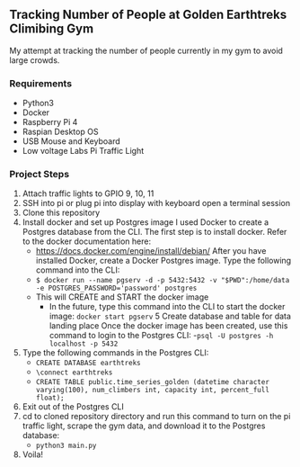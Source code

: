 ## Tracking Number of People at Golden Earthtreks Climibing Gym
My attempt at tracking the number of people currently in my gym to avoid large crowds.

### Requirements
  - Python3 
  - Docker
  - Raspberry Pi 4
  - Raspian Desktop OS
  - USB Mouse and Keyboard  
  - Low voltage Labs Pi Traffic Light 

### Project Steps
1. Attach traffic lights to GPIO 9, 10, 11
2. SSH into pi or plug pi into display with keyboard open a terminal session
3. Clone this repository 
3. Install docker and set up Postgres image
I used Docker to create a Postgres database from the CLI. The first step is to install docker. Refer to the docker documentation here: 
    - https://docs.docker.com/engine/install/debian/
After you have installed Docker, create a Docker Postgres image. Type the following command into the CLI: 
    - `$ docker run --name pgserv -d -p 5432:5432 -v "$PWD":/home/data -e POSTGRES_PASSWORD='password' postgres`
    - This will CREATE and START the docker image 
      - In the future, type this command into the CLI to start the docker image: `docker start pgserv`
5 Create database and table for data landing place
Once the docker image has been created, use this command to login to the Postgres CLI: 
    -`psql -U postgres -h localhost -p 5432`
6. Type the following commands in the Postgres CLI: 
    - `CREATE DATABASE earthtreks`
    - `\connect earthtreks`
    - `CREATE TABLE public.time_series_golden (datetime character varying(100), num_climbers int, capacity int, percent_full float);`
7. Exit out of the Postgres CLI 
8. cd to cloned repository directory and run this command to turn on the pi traffic light, scrape the gym data, and download it to the Postgres database: 
    - `python3 main.py`
9. Voila!
